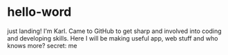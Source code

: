 # hello-word
just landing!
I'm Karl.
Came to GitHub to get sharp and involved into coding and developing skills.
Here I will be making useful app, web stuff and who knows more? secret: me
